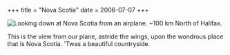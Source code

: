 +++
title = "Nova Scotia"
date = 2006-07-07
+++

![Looking down at Nova Scotia from an airplane.  ~100 km North of Halifax.](/photos/NovaScotia.jpg)

This is the view from our plane, astride the wings, upon the wondrous place that is Nova Scotia. 'Twas a beautiful countryside.
